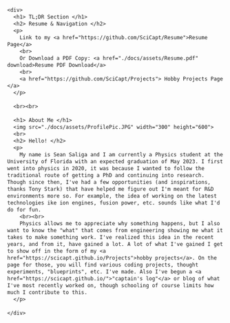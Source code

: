 <html>
  <head>
    <link rel="icon" href="./docs/assets/IMG_1067.JPG">
  </head>
  
  <body>
    
    <div>
      <h1> TL;DR Section </h1>
      <h2> Resume & Navigation </h2>
      <p>
        Link to my <a href="https://github.com/SciCapt/Resume">Resume Page</a>
        <br>
        Or Download a PDF Copy: <a href="./docs/assets/Resume.pdf" download>Resume PDF Download</a>
        <br>
        <a href="https://github.com/SciCapt/Projects"> Hobby Projects Page </a>
      </p>
      
      <br><br>
    
      <h1> About Me </h1>
      <img src="./docs/assets/ProfilePic.JPG" width="300" height="600">
      <br>
      <h2> Hello! </h2>
      <p>
        My name is Sean Saliga and I am currently a Physics student at the University of Florida with an expected graduation of May 2023. I first went into physics in 2020, it was because I wanted to follow the traditional route of getting a PhD and continuing into research. Though since then, I've had a few opportunities (and inspirations, thanks Tony Stark) that have helped me figure out I'm meant for R&D environments more so. For example, the idea of working on the latest technologies ike ion engines, fusion power, etc. sounds like what I'd do for fun.
        <br><br>
        Physics allows me to appreciate why something happens, but I also want to know the "what" that comes from engineering showing me what it takes to make something work. I've realized this idea in the recent years, and from it, have gained a lot. A lot of what I've gained I get to show off in the form of my <a href="https://scicapt.github.io/Projects">hobby projects</a>. On the page for those, you will find various coding projects, thought experiments, "blueprints", etc. I've made. Also I've begun a <a href="https://scicapt.github.io/">"captain's log"</a> or blog of what I've most recently worked on, though schooling of course limits how much I contribute to this.
      </p>
        
    </div>
    
  </body>
</html>
